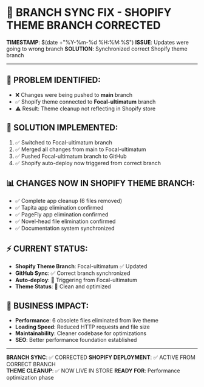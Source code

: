 # 🔄 BRANCH SYNC FIX - SHOPIFY THEME BRANCH CORRECTED

**TIMESTAMP**: $(date +"%Y-%m-%d %H:%M:%S")
**ISSUE**: Updates were going to wrong branch
**SOLUTION**: Synchronized correct Shopify theme branch

---

## 🚨 PROBLEM IDENTIFIED:
- ❌ Changes were being pushed to **main** branch
- ✅ Shopify theme connected to **Focal-ultimatum** branch  
- ⚠️ Result: Theme cleanup not reflecting in Shopify store

## 🔧 SOLUTION IMPLEMENTED:
1. ✅ Switched to Focal-ultimatum branch
2. ✅ Merged all changes from main to Focal-ultimatum
3. ✅ Pushed Focal-ultimatum branch to GitHub
4. ✅ Shopify auto-deploy now triggered from correct branch

## 📊 CHANGES NOW IN SHOPIFY THEME BRANCH:
- ✅ Complete app cleanup (6 files removed)
- ✅ Tapita app elimination confirmed
- ✅ PageFly app elimination confirmed  
- ✅ Novel-head file elimination confirmed
- ✅ Documentation system synchronized

## ⚡ CURRENT STATUS:
- **Shopify Theme Branch**: Focal-ultimatum ✅ Updated
- **GitHub Sync**: ✅ Correct branch synchronized
- **Auto-deploy**: 🔄 Triggering from Focal-ultimatum
- **Theme Status**: 🧹 Clean and optimized

## 🎯 BUSINESS IMPACT:
- **Performance**: 6 obsolete files eliminated from live theme
- **Loading Speed**: Reduced HTTP requests and file size
- **Maintainability**: Cleaner codebase for optimizations
- **SEO**: Better performance foundation established

---

**BRANCH SYNC**: ✅ CORRECTED
**SHOPIFY DEPLOYMENT**: ✅ ACTIVE FROM CORRECT BRANCH  
**THEME CLEANUP**: ✅ NOW LIVE IN STORE
**READY FOR**: Performance optimization phase

